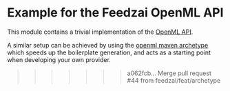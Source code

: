 # Example for the Feedzai OpenML API

This module contains a trivial implementation of the [OpenML API](https://github.com/feedzai/feedzai-openml/tree/master/openml-api).

A similar setup can be achieved by using the [openml maven archetype](https://github.com/feedzai/feedzai-openml/blob/master/README.md#maven-archetype) which speeds up the boilerplate generation, and acts as a starting point when developing your own provider.
>>>>>>> a062fcb... Merge pull request #44 from feedzai/feat/archetype
